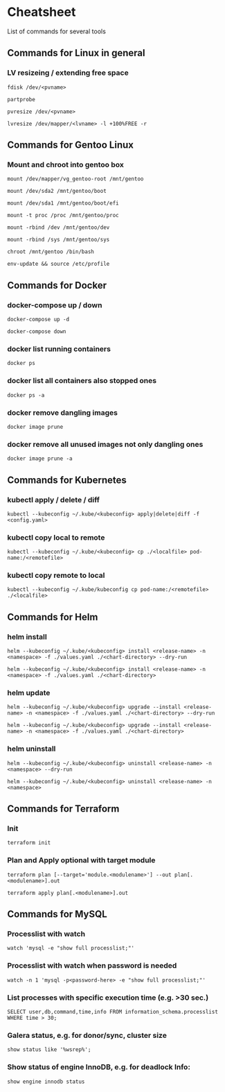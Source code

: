 # Cheatsheet 

List of commands for several tools

## Commands for Linux in general

### LV resizeing / extending free space

`fdisk /dev/<pvname>`

`partprobe`

`pvresize /dev/<pvname>`

`lvresize /dev/mapper/<lvname> -l +100%FREE -r`

## Commands for Gentoo Linux

### Mount and chroot into gentoo box
`mount /dev/mapper/vg_gentoo-root /mnt/gentoo`

`mount /dev/sda2 /mnt/gentoo/boot`

`mount /dev/sda1 /mnt/gentoo/boot/efi`

`mount -t proc /proc /mnt/gentoo/proc`

`mount -rbind /dev /mnt/gentoo/dev`

`mount -rbind /sys /mnt/gentoo/sys`

`chroot /mnt/gentoo /bin/bash`

`env-update && source /etc/profile`

## Commands for Docker

### docker-compose up / down
`docker-compose up -d`

`docker-compose down`

### docker list running containers
`docker ps`

### docker list all containers also stopped ones
`docker ps -a`

### docker remove dangling images
`docker image prune`

### docker remove all unused images not only dangling ones
`docker image prune -a`

## Commands for Kubernetes

### kubectl apply / delete / diff
`kubectl --kubeconfig ~/.kube/<kubeconfig> apply|delete|diff -f <config.yaml>`

### kubectl copy local to remote
`kubectl --kubeconfig ~/.kube/<kubeconfig> cp ./<localfile> pod-name:/<remotefile>`

### kubectl copy remote to local
`kubectl --kubeconfig ~/.kube/kubeconfig cp pod-name:/<remotefile> ./<localfile>`

## Commands for Helm

### helm install
`helm --kubeconfig ~/.kube/<kubeconfig> install <release-name> -n <namespace> -f ./values.yaml ./<chart-directory> --dry-run`

`helm --kubeconfig ~/.kube/<kubeconfig> install <release-name> -n <namespace> -f ./values.yaml ./<chart-directory>`

### helm update
`helm --kubeconfig ~/.kube/<kubeconfig> upgrade --install <release-name> -n <namespace> -f ./values.yaml ./<chart-directory> --dry-run`

`helm --kubeconfig ~/.kube/<kubeconfig> upgrade --install <release-name> -n <namespace> -f ./values.yaml ./<chart-directory>`

### helm uninstall
`helm --kubeconfig ~/.kube/<kubeconfig> uninstall <release-name> -n <namespace> --dry-run`

`helm --kubeconfig ~/.kube/<kubeconfig> uninstall <release-name> -n <namespace>`


## Commands for Terraform

### Init
`terraform init`

### Plan and Apply optional with target module
`terraform plan [--target='module.<modulename>'] --out plan[.<modulename>].out`

`terraform apply plan[.<modulename>].out`

## Commands for MySQL

### Processlist with watch
`watch 'mysql -e "show full processlist;"'`

### Processlist with watch when password is needed
`watch -n 1 'mysql -p<password-here> -e "show full processlist;"'`

### List processes with specific execution time (e.g. >30 sec.)
`SELECT user,db,command,time,info FROM information_schema.processlist WHERE time > 30;`

### Galera status, e.g. for donor/sync, cluster size
`show status like '%wsrep%';`

### Show status of engine InnoDB, e.g. for deadlock Info:
`show engine innodb status`

